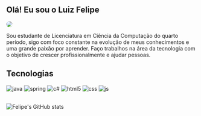 ## Olá! Eu sou o Luiz Felipe

<a href="https://www.linkedin.com/in/luiz-albuquerque-372a7925a/" target="_blank"><img src="https://img.shields.io/badge/-LinkedIn-%230077B5?style=for-the-badge&logo=linkedin&logoColor=white" style="border-radius: 30px" target="_blank"></a>

Sou estudante de Licenciatura em Ciência da Computação do quarto período, sigo com foco constante na evolução de meus conhecimentos e uma grande paixão por aprender. Faço trabalhos na área da tecnologia com o objetivo de crescer profissionalmente e ajudar pessoas.

## Tecnologias

<div style="display: inline_block">
  <img align="center" alt="java" src="https://img.shields.io/badge/Java-ED8B00?style=for-the-badge&logo=openjdk&logoColor=white" />
  <img align="center" alt="spring" src="https://img.shields.io/badge/Spring-6DB33F?style=for-the-badge&logo=spring&logoColor=white" />
  <img align="center" alt="c#" src="https://img.shields.io/badge/C%23-239120?style=for-the-badge&logo=c-sharp&logoColor=white" />
  <img align="center" alt="html5" src="https://img.shields.io/badge/HTML5-E34F26?style=for-the-badge&logo=html5&logoColor=white" />
  <img align="center" alt="css" src="https://img.shields.io/badge/CSS3-1572B6?style=for-the-badge&logo=css3&logoColor=white" />
  <img align="center" alt="js" src="https://img.shields.io/badge/JavaScript-F7DF1E?style=for-the-badge&logo=javascript&logoColor=black" />  
</div><br/>

![Felipe's GitHub stats](https://github-readme-stats.vercel.app/api?username=lansylord&show_icons=true&theme=vue-dark)
